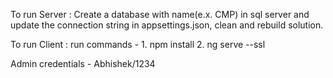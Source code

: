 To run Server : Create a database with name(e.x. CMP) in sql server and update the connection string in appsettings.json, clean and rebuild solution. 

To run Client : run commands - 1. npm install 2. ng serve --ssl

Admin credentials - Abhishek/1234

